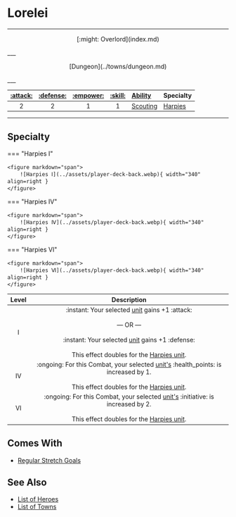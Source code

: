 # Lorelei

___
<p style="text-align: center;" markdown>[:might: Overlord](index.md)</p>
___
<p style="text-align: center;" markdown>[Dungeon](../towns/dungeon.md)</p>
___

| [:attack:](../statistics/attack.md) | [:defense:](../statistics/defense.md) | [:empower:](../statistics/power.md) | [:skill:](../statistics/knowledge.md) | [Ability](../abilities/index.md) | Specialty |
| :---: | :---: | :---: | :---: | :--- | :--- |
| 2 | 2 | 1 | 1 | [Scouting](../abilities/scouting.md) | [Harpies](#specialty) |

___


## Specialty

=== "Harpies Ⅰ"

    <figure markdown="span">
        ![Harpies Ⅰ](../assets/player-deck-back.webp){ width="340" align=right }
    </figure>

=== "Harpies Ⅳ"

    <figure markdown="span">
        ![Harpies Ⅳ](../assets/player-deck-back.webp){ width="340" align=right }
    </figure>

=== "Harpies Ⅵ"

    <figure markdown="span">
        ![Harpies Ⅵ](../assets/player-deck-back.webp){ width="340" align=right }
    </figure>


| Level | Description |
| :---: | :---: |
| Ⅰ | :instant: Your selected [unit](../units/index.md) gains +1 :attack:<br><br>— OR —<br><br>:instant: Your selected [unit](../units/index.md) gains +1 :defense:<br><br>This effect doubles for the [Harpies unit](../units/harpies.md). |
| Ⅳ | :ongoing: For this Combat, your selected [unit's](../units/index.md) :health_points: is increased by 1.<br><br>This effect doubles for the [Harpies unit](../units/harpies.md). |
| Ⅵ | :ongoing: For this Combat, your selected [unit's](../units/index.md) :initiative: is increased by 2.<br><br>This effect doubles for the [Harpies unit](../units/harpies.md). |


## Comes With

- [Regular Stretch Goals](../content.md)


## See Also

- [List of Heroes](index.md)
- [List of Towns](../towns/index.md)
